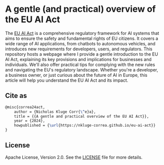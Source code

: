 # A gentle (and practical) overview of the EU AI Act

The [EU AI Act](https://ai-act-law.eu/) is a comprehensive regulatory framework for AI systems that aims to ensure the safety and fundamental rights of EU citizens. It covers a wide range of AI applications, from chatbots to autonomous vehicles, and introduces new requirements for developers, users, and regulators. This repository hosts a webpage where I provide a gentle introduction to the EU AI Act, explaining its key provisions and implications for businesses and individuals. We'll also offer practical tips for complying with the new rules and navigating the EU's regulatory landscape. Whether you're a developer, a business owner, or just curious about the future of AI in Europe, this article will help you understand the EU AI Act and its impact.

## Cite as

```latex
@misc{correa24act,
    author = {Nicholas Kluge Corr{\^e}a},
    title = {{A gentle and practical overview of the EU AI Act}},
    year = {2024},
    howpublished = {\url{https://nkluge-correa.github.io/eu-ai-act}}
}
```

## License

Apache License, Version 2.0. See the [LICENSE](LICENSE) file for more details.
